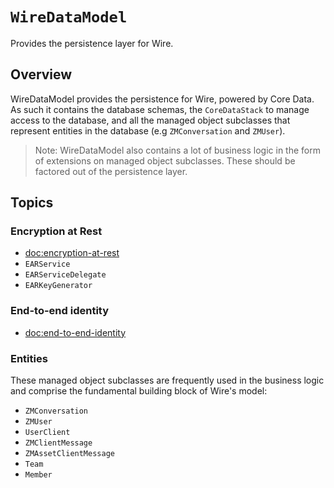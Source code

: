 # ``WireDataModel``

Provides the persistence layer for Wire. 

## Overview

WireDataModel provides the persistence for Wire, powered by Core Data. As such it contains the database schemas, the ``CoreDataStack`` to manage access to the database, and all the managed object subclasses that represent entities in the database (e.g ``ZMConversation`` and ``ZMUser``).

> Note: WireDataModel also contains a lot of business logic in the form of extensions on managed object subclasses. These should be factored out of the persistence layer.

## Topics

### Encryption at Rest

- <doc:encryption-at-rest>
- ``EARService``
- ``EARServiceDelegate``
- ``EARKeyGenerator``

### End-to-end identity

- <doc:end-to-end-identity>

### Entities

These managed object subclasses are frequently used in the business logic and comprise the fundamental building block of Wire's model:

- ``ZMConversation``
- ``ZMUser``
- ``UserClient``
- ``ZMClientMessage``
- ``ZMAssetClientMessage``
- ``Team``
- ``Member``
